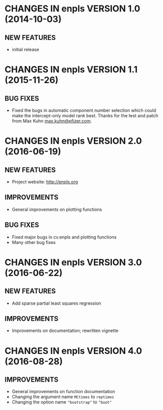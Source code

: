 # CHANGES IN enpls VERSION 1.0 (2014-10-03)

## NEW FEATURES

* initial release

# CHANGES IN enpls VERSION 1.1 (2015-11-26)

##  BUG FIXES

* Fixed the bugs in automatic component number selection which could make
the intercept-only model rank best. Thanks for the test and patch from
Max Kuhn <max.kuhn@pfizer.com>.

# CHANGES IN enpls VERSION 2.0 (2016-06-19)

## NEW FEATURES

* Project website: http://enpls.org

## IMPROVEMENTS

* General improvements on plotting functions

## BUG FIXES

* Fixed major bugs in cv.enpls and plotting functions
* Many other bug fixes

# CHANGES IN enpls VERSION 3.0 (2016-06-22)

## NEW FEATURES

* Add sparse partial least squares regression

## IMPROVEMENTS

* Improvements on documentation; rewritten vignette

# CHANGES IN enpls VERSION 4.0 (2016-08-28)

## IMPROVEMENTS

* General improvements on function documentation
* Changing the argument name `MCtimes` to `reptimes`
* Changing the option name `"bootstrap"` to `"boot"`
